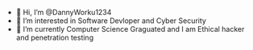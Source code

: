 - 👋 Hi, I’m @DannyWorku1234
- 👀 I’m interested in Software Devloper and Cyber Security
- 🌱 I’m currently Computer Science Graguated and I am Ethical hacker and penetration testing 

<!---
DannyWorku1234/DannyWorku1234 is a ✨ special ✨ repository because its `README.md` (this file) appears on your GitHub profile.
You can click the Preview link to take a look at your changes.
--->
